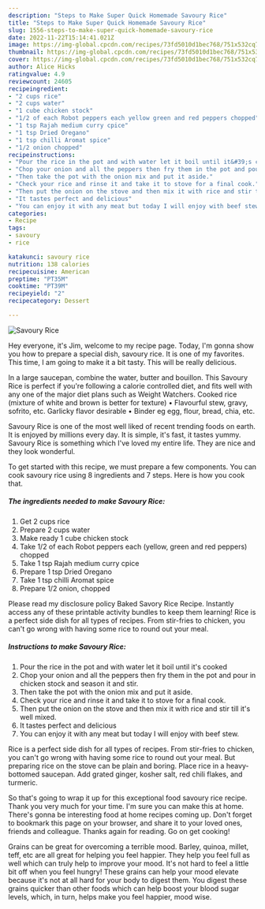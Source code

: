 ```yaml
---
description: "Steps to Make Super Quick Homemade Savoury Rice"
title: "Steps to Make Super Quick Homemade Savoury Rice"
slug: 1556-steps-to-make-super-quick-homemade-savoury-rice
date: 2022-11-22T15:14:41.021Z
image: https://img-global.cpcdn.com/recipes/73fd5010d1bec768/751x532cq70/savoury-rice-recipe-main-photo.jpg
thumbnail: https://img-global.cpcdn.com/recipes/73fd5010d1bec768/751x532cq70/savoury-rice-recipe-main-photo.jpg
cover: https://img-global.cpcdn.com/recipes/73fd5010d1bec768/751x532cq70/savoury-rice-recipe-main-photo.jpg
author: Alice Hicks
ratingvalue: 4.9
reviewcount: 24605
recipeingredient:
- "2 cups rice"
- "2 cups water"
- "1 cube chicken stock"
- "1/2 of each Robot peppers each yellow green and red peppers chopped"
- "1 tsp Rajah medium curry cpice"
- "1 tsp Dried Oregano"
- "1 tsp chilli Aromat spice"
- "1/2 onion chopped"
recipeinstructions:
- "Pour the rice in the pot and with water let it boil until it&#39;s cooked"
- "Chop your onion and all the peppers then fry them in the pot and pour in chicken stock and season it and stir."
- "Then take the pot with the onion mix and put it aside."
- "Check your rice and rinse it and take it to stove for a final cook."
- "Then put the onion on the stove and then mix it with rice and stir till it&#39;s well mixed."
- "It tastes perfect and delicious"
- "You can enjoy it with any meat but today I will enjoy with beef stew."
categories:
- Recipe
tags:
- savoury
- rice

katakunci: savoury rice 
nutrition: 138 calories
recipecuisine: American
preptime: "PT35M"
cooktime: "PT39M"
recipeyield: "2"
recipecategory: Dessert

---
```



![Savoury Rice](https://img-global.cpcdn.com/recipes/73fd5010d1bec768/751x532cq70/savoury-rice-recipe-main-photo.jpg)

Hey everyone, it's Jim, welcome to my recipe page. Today, I'm gonna show you how to prepare a special dish, savoury rice. It is one of my favorites. This time, I am going to make it a bit tasty. This will be really delicious.

In a large saucepan, combine the water, butter and bouillon. This Savoury Rice is perfect if you&#39;re following a calorie controlled diet, and fits well with any one of the major diet plans such as Weight Watchers. Cooked rice (mixture of white and brown is better for texture) • Flavourful stew, gravy, sofrito, etc. Garlicky flavor desirable • Binder eg egg, flour, bread, chia, etc.

Savoury Rice is one of the most well liked of recent trending foods on earth. It is enjoyed by millions every day. It is simple, it's fast, it tastes yummy. Savoury Rice is something which I've loved my entire life. They are nice and they look wonderful.


To get started with this recipe, we must prepare a few components. You can cook savoury rice using 8 ingredients and 7 steps. Here is how you cook that.

<!--inarticleads1-->

##### The ingredients needed to make Savoury Rice:

1. Get 2 cups rice
1. Prepare 2 cups water
1. Make ready 1 cube chicken stock
1. Take 1/2 of each Robot peppers each (yellow, green and red peppers) chopped
1. Take 1 tsp Rajah medium curry cpice
1. Prepare 1 tsp Dried Oregano
1. Take 1 tsp chilli Aromat spice
1. Prepare 1/2 onion, chopped


Please read my disclosure policy Baked Savory Rice Recipe. Instantly access any of these printable activity bundles to keep them learning! Rice is a perfect side dish for all types of recipes. From stir-fries to chicken, you can&#39;t go wrong with having some rice to round out your meal. 

<!--inarticleads2-->

##### Instructions to make Savoury Rice:

1. Pour the rice in the pot and with water let it boil until it&#39;s cooked
1. Chop your onion and all the peppers then fry them in the pot and pour in chicken stock and season it and stir.
1. Then take the pot with the onion mix and put it aside.
1. Check your rice and rinse it and take it to stove for a final cook.
1. Then put the onion on the stove and then mix it with rice and stir till it&#39;s well mixed.
1. It tastes perfect and delicious
1. You can enjoy it with any meat but today I will enjoy with beef stew.


Rice is a perfect side dish for all types of recipes. From stir-fries to chicken, you can&#39;t go wrong with having some rice to round out your meal. But preparing rice on the stove can be plain and boring. Place rice in a heavy-bottomed saucepan. Add grated ginger, kosher salt, red chili flakes, and turmeric. 

So that's going to wrap it up for this exceptional food savoury rice recipe. Thank you very much for your time. I'm sure you can make this at home. There's gonna be interesting food at home recipes coming up. Don't forget to bookmark this page on your browser, and share it to your loved ones, friends and colleague. Thanks again for reading. Go on get cooking!

Grains can be great for overcoming a terrible mood. Barley, quinoa, millet, teff, etc are all great for helping you feel happier. They help you feel full as well which can truly help to improve your mood. It's not hard to feel a little bit off when you feel hungry! These grains can help your mood elevate because it's not at all hard for your body to digest them. You digest these grains quicker than other foods which can help boost your blood sugar levels, which, in turn, helps make you feel happier, mood wise.
